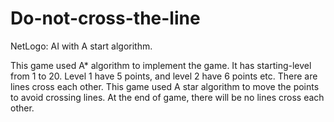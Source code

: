 # Do-not-cross-the-line
NetLogo: AI with A start algorithm. 

This game used A* algorithm to implement the game. It has starting-level from 1 to 20. Level 1 have 5 points, and level 2 have 6 points etc. There are lines cross each other. This game used A star algorithm to move the points to avoid crossing lines. At the end of game, there will be no lines cross each other.
